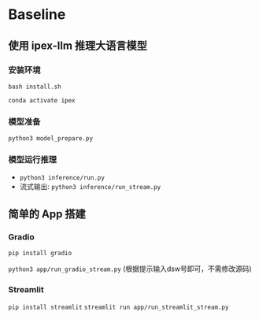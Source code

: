 # Baseline

## 使用 ipex-llm 推理大语言模型
### 安装环境

`bash install.sh`

`conda activate ipex`
### 模型准备
`python3 model_prepare.py`

### 模型运行推理

- `python3 inference/run.py`
- 流式输出: `python3 inference/run_stream.py`

## 简单的 App 搭建
### Gradio

`pip install gradio`

`python3 app/run_gradio_stream.py` (根据提示输入dsw号即可，不需修改源码)

### Streamlit
`pip install streamlit`
`streamlit run app/run_streamlit_stream.py`